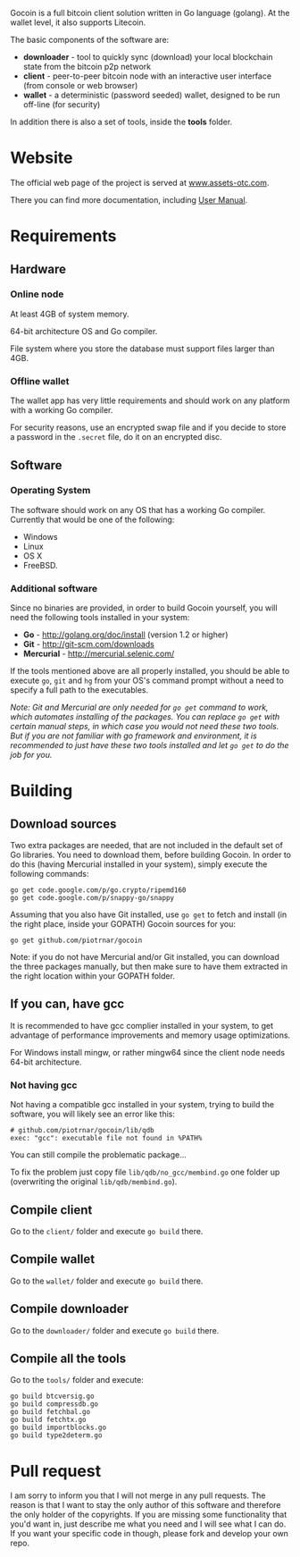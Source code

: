 Gocoin is a full bitcoin client solution written in Go language (golang).
At the wallet level, it also supports Litecoin.

The basic components of the software are:

* **downloader** - tool to quickly sync (download) your local blockchain state from the bitcoin p2p network
* **client** - peer-to-peer bitcoin node with an interactive user interface (from console or web browser)
* **wallet** - a deterministic (password seeded) wallet, designed to be run off-line (for security)

In addition there is also a set of tools, inside the **tools** folder.


# Website
The official web page of the project is served at <a href="http://www.assets-otc.com/gocoin">www.assets-otc.com</a>.

There you can find more documentation, including <a href="http://www.assets-otc.com/gocoin/manual">User Manual</a>.


# Requirements

## Hardware

### Online node
At least 4GB of system memory.

64-bit architecture OS and Go compiler.

File system where you store the database must support files larger than 4GB.

### Offline wallet
The wallet app has very little requirements and should work on any platform with a working Go compiler.

For security reasons, use an encrypted swap file and if you decide to store a password in the `.secret` file,
do it on an encrypted disc.

## Software

### Operating System
The software should work on any OS that has a working Go compiler.
Currently that would be one of the following:

* Windows
* Linux
* OS X
* FreeBSD.

### Additional software

Since no binaries are provided, in order to build Gocoin yourself, you will need the following tools installed in your system:

* **Go** - http://golang.org/doc/install (version 1.2 or higher)
* **Git** - http://git-scm.com/downloads
* **Mercurial** - http://mercurial.selenic.com/

If the tools mentioned above are all properly installed, you should be able to execute `go`, `git` and `hg` from your OS's command prompt without a need to specify a full path to the executables.

_Note: Git and Mercurial are only needed for `go get` command to work, which automates installing of the packages.
You can replace `go get` with certain manual steps, in which case you would not need these two tools.
But if you are not familiar with go framework and environment, it is recommended to just have these two tools installed and let `go get` to do the job for you._


# Building

## Download sources
Two extra  packages are needed, that are not included in the default set of Go libraries.
You need to download them, before building Gocoin.
In order to do this (having Mercurial installed in your system), simply execute the following commands:

	go get code.google.com/p/go.crypto/ripemd160
	go get code.google.com/p/snappy-go/snappy

Assuming that you also have Git installed, use `go get` to fetch and install (in the right place, inside your GOPATH) Gocoin sources for you:

	go get github.com/piotrnar/gocoin


Note: if you do not have Mercurial and/or Git installed, you can download the three packages manually, but then make sure to have them extracted
in the right location within your GOPATH folder.

## If you can, have gcc
It is recommended to have gcc complier installed in your system, to get advantage of performance improvements and memory usage optimizations.

For Windows install mingw, or rather mingw64 since the client node needs 64-bit architecture.

### Not having gcc

Not having a compatible gcc installed in your system, trying to build the software, you will likely see an error like this:

	# github.com/piotrnar/gocoin/lib/qdb
	exec: "gcc": executable file not found in %PATH%

You can still compile the problematic package...

To fix the problem just copy file `lib/qdb/no_gcc/membind.go` one folder up (overwriting the original `lib/qdb/membind.go`).

## Compile client
Go to the `client/` folder and execute `go build` there.

## Compile wallet
Go to the `wallet/` folder and execute `go build` there.

## Compile downloader
Go to the `downloader/` folder and execute `go build` there.

## Compile all the tools
Go to the `tools/` folder and execute:

	go build btcversig.go
	go build compressdb.go
	go build fetchbal.go
	go build fetchtx.go
	go build importblocks.go
	go build type2determ.go


# Pull request
I am sorry to inform you that I will not merge in any pull requests.
The reason is that I want to stay the only author of this software and therefore the only holder of the copyrights.
If you are missing some functionality that you'd want in, just describe me what you need and I will see what I can do.
If you want your specific code in though, please fork and develop your own repo.
